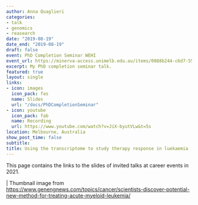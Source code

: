 ```yaml
---
author: Anna Quaglieri
categories:
- talk
- genomics
- reasearch
date: "2019-08-19"
date_end: "2019-08-19"
draft: false
event: PhD Completion Seminar WEHI
event_url: https://minerva-access.unimelb.edu.au/items/0088b244-c6d7-5539-b93e-237137f1961b
excerpt: My PhD completion seminar talk. 
featured: true
layout: single
links:
- icon: images
  icon_pack: fas
  name: Slides
  url: "/docs/PhDCompletionSeminar"
- icon: youtube
  icon_pack: fab
  name: Recording
  url: https://www.youtube.com/watch?v=JiX-byutVLw&t=5s
location: Melbourne, Australia
show_post_time: false
subtitle: 
title: Using the transcriptome to study therapy response in luekaemia
---
```


This page contains the links to the slides of invited talks at career events in 2021.

| Thumbnail image from https://www.genengnews.com/topics/cancer/scientists-discover-potential-new-method-for-treating-acute-myeloid-leukemia/ 
